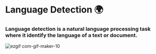 # Language Detection 🌍
### Language detection is a natural language processing task where it identify the language of a text or document.  


![ezgif com-gif-maker-10](https://user-images.githubusercontent.com/79986157/182464071-11517c4e-53b2-4ca2-b30c-ce11a239317a.gif)
